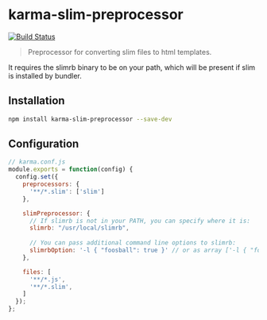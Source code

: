 # karma-slim-preprocessor

[![Build Status](https://travis-ci.org/Scrimmage/karma-slim-preprocessor.svg?branch=master)](https://travis-ci.org/Scrimmage/karma-slim-preprocessor)

> Preprocessor for converting slim files to html templates.

It requires the slimrb binary to be on your path, which will be present if slim
is installed by bundler.

## Installation

```bash
npm install karma-slim-preprocessor --save-dev
```

## Configuration

```js
// karma.conf.js
module.exports = function(config) {
  config.set({
    preprocessors: {
      '**/*.slim': ['slim']
    },

    slimPreprocessor: {
      // If slimrb is not in your PATH, you can specify where it is:
      slimrb: "/usr/local/slimrb",
      
      // You can pass additional command line options to slimrb:
      slimrbOption: '-l { "foosball": true }' // or as array ['-l { "foosball": true }', '-r slim/smart']
    },

    files: [
      '**/*.js',
      '**/*.slim',
    ]
  });
};
```

